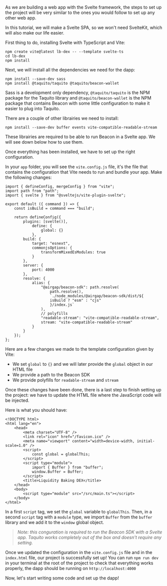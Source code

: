 As we are building a web app with the Svelte framework, the steps to set up the project will be very similar to the ones you would follow to set up any other web app.

In this tutorial, we will make a Svelte SPA, so we won't need SvelteKit, which will also make our life easier.

First thing to do, installing Svelte with TypeScript and Vite:

```
npm create vite@latest lb-dex -- --template svelte-ts
cd lb-dex
npm install
```

Next, we will install all the dependencies we need for the dapp:

```
npm install --save-dev sass
npm install @taquito/taquito @taquito/beacon-wallet
```

Sass is a development only dependency, `@taquito/taquito`  is the NPM package for the Taquito library and `@taquito/beacon-wallet` is the NPM package that contains Beacon with some little configuration to make it easier to plug into Taquito.

There are a couple of other librairies we need to install:

```
npm install --save-dev buffer events vite-compatible-readable-stream
```

These librairies are required to be able to run Beacon in a Svelte app. We will see down below how to use them.

Once everything has been installed, we have to set up the right configuration.

In your `app` folder, you will see the `vite.config.js` file, it's the file that contains the configuration that Vite needs to run and bundle your app. Make the following changes:

```javascript=
import { defineConfig, mergeConfig } from "vite";
import path from "path";
import { svelte } from "@sveltejs/vite-plugin-svelte";  

export default ({ command }) => {
	const isBuild = command === "build";
	
	return defineConfig({
		plugins: [svelte()],
			define: {
				global: {}
			},
		build: {
			target: "esnext",
			commonjsOptions: {
				transformMixedEsModules: true
			}
		},
		server: {
			port: 4000
		},
		resolve: {
			alias: {
				"@airgap/beacon-sdk": path.resolve(
					path.resolve(),
					`./node_modules/@airgap/beacon-sdk/dist/${
					isBuild ? "esm" : "cjs"
					}/index.js`
				),
				// polyfills
				"readable-stream": "vite-compatible-readable-stream",
				stream: "vite-compatible-readable-stream"
			}
		}
	});
};
```

Here are a few changes we made to the template configuration given by Vite:
- We set `global` to `{}` and we will later provide the `global` object in our HTML file
- We provide a path to the Beacon SDK 
- We provide polyfills for `readable-stream` and `stream` 

Once these changes have been done, there is a last step to finish setting up the project: we have to update the HTML file where the JavaScript code will be injected.

Here is what you should have:

```html=
<!DOCTYPE html>
<html lang="en">
	<head>
		<meta charset="UTF-8" />
		<link rel="icon" href="/favicon.ico" />
		<meta name="viewport" content="width=device-width, initial-scale=1.0" />
		<script>
			const global = globalThis;
		</script>
		<script type="module">
			import { Buffer } from "buffer";
			window.Buffer = Buffer;
		</script>
		<title>Liquidity Baking DEX</title>
	</head>
	<body>
		<script type="module" src="/src/main.ts"></script>
	</body>
</html>
```

In a first `script` tag, we set the `global` variable to `globalThis`. Then, in a second `script` tag with a `module` type, we import `Buffer` from the `buffer` library and we add it to the `window` global object.

> *Note: this conguration is required to run the Beacon SDK with a Svelte app. Taquito works completely out of the box and doesn't require any setting.*

Once we updated the configuration in the `vite.config.js` file and in the `index.html` file, our project is successfully set up! You can run `npm run dev` in your terminal at the root of the project to check that everything works properly, the dapp should be running on `http://localhost:4000`

Now, let's start writing some code and set up the dapp!